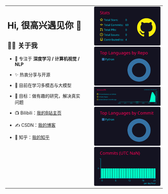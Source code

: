 <!-- 左 55% 文字 + 右 45% 卡片，上下对齐 -->
<table>
  <tr>
    <!-- 左侧：文字部分，占 55% -->
    <td style="vertical-align: top; width: 55%; padding-right: 24px;">
      
# Hi, 很高兴遇见你 👋
 
## 🙋‍♂️ 关于我 
- 🔭 专注于 **深度学习 / 计算机视觉 / NLP** 
- ✨ 热衷分享与开源 
- 🌱 目前在学习多模态与大模型 
- 🎯 目标：做有趣的研究，解决真实问题 
- 📺 Bilibili：[我的B站主页](https://space.bilibili.com/357936991?spm_id_from=333.1007.0.0) 
- ✍️ CSDN：[我的博客](https://blog.csdn.net/你的ID) 
- 🤝 知乎：[我的知乎](https://www.zhihu.com/people/你的ID) 

    </td>

    <!-- 右侧：卡片部分，占 45%，上下对齐 -->
    <td style="vertical-align: top; width: 45%;">
      <img width="300" src="https://raw.githubusercontent.com/wuuuu96/wuuuu96/main/profile-summary-card-output/2077/3-stats.svg" /><br/>
      <img width="300" src="https://raw.githubusercontent.com/wuuuu96/wuuuu96/main/profile-summary-card-output/2077/1-repos-per-language.svg" />
      <img width="300" src="https://raw.githubusercontent.com/wuuuu96/wuuuu96/main/profile-summary-card-output/2077/0-profile-details.svg" />
      <img width="300" src="https://raw.githubusercontent.com/wuuuu96/wuuuu96/main/profile-summary-card-output/2077/2-most-commit-language.svg" />
      <img width="300" src="https://raw.githubusercontent.com/wuuuu96/wuuuu96/main/profile-summary-card-output/2077/4-productive-time.svg" />
      
    </td>
  </tr>
</table>






